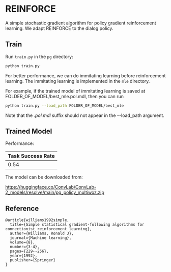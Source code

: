 # REINFORCE

A simple stochastic gradient algorithm for policy gradient reinforcement learning. We adapt REINFORCE to the dialog policy.

## Train

Run `train.py` in the `pg` directory:

```bash
python train.py
```

For better performance, we can do immitating learning before reinforcement learning. The immitating learning is implemented in the `mle` directory.

For example, if the trained model of immitating learning is saved at FOLDER_OF_MODEL/best_mle.pol.mdl, then you can run

```bash
python train.py --load_path FOLDER_OF_MODEL/best_mle
```

Note that the *.pol.mdl* suffix should not appear in the --load_path argument.

## Trained Model

Performance:

| Task Success Rate |
| ------------ |
| 0.54 |

The model can be downloaded from:

https://huggingface.co/ConvLab/ConvLab-2_models/resolve/main/pg_policy_multiwoz.zip

## Reference

```
@article{williams1992simple,
  title={Simple statistical gradient-following algorithms for connectionist reinforcement learning},
  author={Williams, Ronald J},
  journal={Machine learning},
  volume={8},
  number={3-4},
  pages={229--256},
  year={1992},
  publisher={Springer}
}
```
